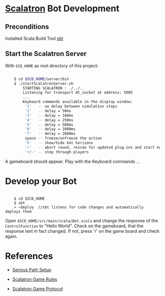 # [Scalatron](https://github.com/scalatron/scalatron) Bot Development

## Preconditions

Installed Scala Build Tool [sbt](http://www.scala-sbt.org/)

## Start the Scalatron Server

With `SCD_HOME` as root directory of this project: 

```bash

    $ cd $SCD_HOME/server/bin
    $ ./startScalatronServer.sh 
        STARTING SCALATRON : ./../..
        Listening for transport dt_socket at address: 5005
        ...
        Keyboard commands available in the display window:
         '1'   -- no delay between simulation steps
         '2'   -- delay = 50ms
         '3'   -- delay = 100ms
         '4'   -- delay = 250ms
         '5'   -- delay = 500ms
         '6'   -- delay = 1000ms
         '7'   -- delay = 2000ms
         space -- freeze/unfreeze the action
         'h'   -- show/hide bot horizons
         'r'   -- abort round, rescan for updated plug-ins and start next round
         '+/-' -- step through players

```
A gameboard should appear. Play with the Keyboard commands ...

# Develop your Bot

```

    $ cd $SCD_HOME
    $ sbt
    > ~deploy  //sbt listens for code changes and automatically deploys them   
```

Open `$SCD_HOME/src/main/scala/Bot.scala` and change the response of the `ControlFunction` to "Hello World".
Check on the gameboard, that the response text in fact changed. If not, press 'r' on the game board and check again.

# References

- [Serious Path Setup](https://github.com/scalatron/scalatron/blob/master/Scalatron/doc/markdown/Scalatron%20Player%20Setup.md#the-serious-path-building-locally)

- [Scalatron Game Rules](https://github.com/plipp/scalatron/blob/master/Scalatron/doc/markdown/Scalatron%20Game%20Rules.md)
- [Scalatron Game Protocol](https://github.com/plipp/scalatron/blob/master/Scalatron/doc/markdown/Scalatron%20Protocol.md)




